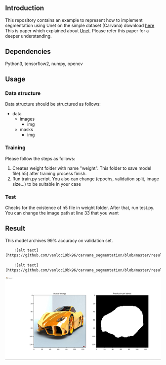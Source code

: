 ## Introduction ##
This repository contains an example to represent how to implement segmentation using Unet on the simple dataset (Carvana)
download [here](https://www.kaggle.com/c/carvana-image-masking-challenge)
This is paper which explained about [Unet](https://arxiv.org/pdf/1505.04597.pdf). Please refer this paper for a deeper understanding.

## Dependencies ##
Python3, tensorflow2, numpy, opencv 

## Usage ##

### Data structure ###
Data structure should be structured as follows:
- data
	- images
		- img
	- masks
		- img
	
### Training ###
Please follow the steps as follows:
1. Creates weight folder with name "weight". This folder to save model file(.h5) after training process finish.
2. Run train.py script. You also can change (epochs, validation split, image size...) to be suitable in your case

### Test ###
Checks for the existence of h5 file in weight folder. After that, run test.py. You can change the image path at line 33 that you want

## Result ## 
This model archives 99% accuracy on validation set.

		![alt text](https://github.com/vanloc19bk96/carvana_segmentation/blob/master/result/accuracy.PNG)	

		![alt text](https://github.com/vanloc19bk96/carvana_segmentation/blob/master/result/loss.PNG)

![alt text](https://github.com/vanloc19bk96/carvana_segmentation/blob/master/result/result.PNG)
